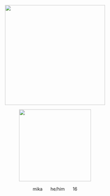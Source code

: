 <p align="center">
<p align="center">
    <img width="320" src="https://i.imgur.com/XuWfb4Q.png" alt="">
</p>
 <p align="center">
    <img width="230" src="https://i.imgur.com/afHo06m.png" alt="">
</p>
 <p align="center">
 mikaㅤㅤhe/himㅤㅤ16
